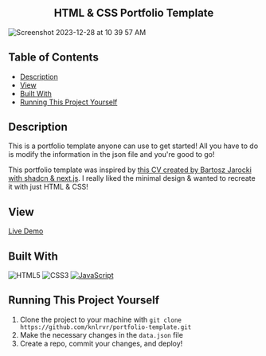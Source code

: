 <h2 align="center">HTML & CSS Portfolio Template</h2>

![Screenshot 2023-12-28 at 10 39 57 AM](https://github.com/knlrvr/portfolio-template-filled/assets/91632194/ca1fba57-f2ad-441b-b916-8a3f13563e88)

## Table of Contents
- [Description](#description)
- [View ](#view)
- [Built With](#built-with)
- [Running This Project Yourself ](#running-this-project-yourself)

<a name="description"></a>
## Description
This is a portfolio template anyone can use to get started! All you have to do is modify the information in the json file and you're good to go! 

This portfolio template was inspired by [this CV created by Bartosz Jarocki with shadcn & next.js](https://cv.jarocki.me/). I really liked the minimal design & wanted to recreate it with just HTML & CSS! 

<a name="view"></a>
## View 
[Live Demo](https://portfolio-template-knlrvr.vercel.app/)

<a name="built-with"></a>
## Built With
![HTML5](https://img.shields.io/badge/html5-%23E34F26.svg?style=for-the-badge&logo=html5&logoColor=white) ![CSS3](https://img.shields.io/badge/css3-%231572B6.svg?style=for-the-badge&logo=css3&logoColor=white) [![JavaScript](https://img.shields.io/badge/javascript-%23323330.svg?style=for-the-badge&logo=javascript&logoColor=%23F7DF1E)](https://developer.mozilla.org/en-US/docs/Web/JavaScript) 

<a name="running-this-project-yourself"></a>
## Running This Project Yourself 
1. Clone the project to your machine with `git clone https://github.com/knlrvr/portfolio-template.git`
2. Make the necessary changes in the `data.json` file
3. Create a repo, commit your changes, and deploy! 
